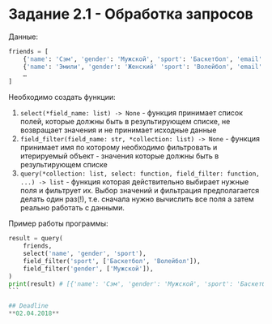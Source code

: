 # Задание 2.1 - Обработка запросов

Данные: ​

```python
​friends = [​​​
    {'name': 'Сэм', 'gender': 'Мужской', 'sport': 'Баскетбол', 'email': 'email@email.com'}, ​​
    {'name': 'Эмили', 'gender': 'Женский' 'sport': 'Волейбол', 'email': 'email1@email1.com'}, ​​​
    …​​​
]​
```

Необходимо создать функции:
1. `select(*field_name: list) -> None` - функция принимает список полей, которые должны быть в результирующем списке, не возвращает значения и не принимает исходные данные
2. `field_filter(field_name: str, *collection: list) -> None` - функция принимает имя по которому необходимо фильтровать и итерируемый объект - значения которые должны быть в результирующем списке
3. `query(*collection: list, select: function, field_filter: function, ...) -> list` - функция которая действительно выбирает нужные поля и фильтрует их. Выбор значений и фильтрация предполагается делать один раз(!), т.е. сначала нужно вычислить все поля а затем реально работать с данными.

Пример работы программы:​

```python
result = query(​​​
    friends,​​​
    select('name', 'gender', 'sport'),​​​
    field_filter('sport', ['Баскетбол', 'Волейбол']),​​​
    field_filter('gender', ['Мужской']),​​​
)​
print(result) # [{'name': 'Сэм', 'gender': 'Мужской', 'sport': 'Баскетбол'}, ​​​​]
​```

## Deadline
**02.04.2018**